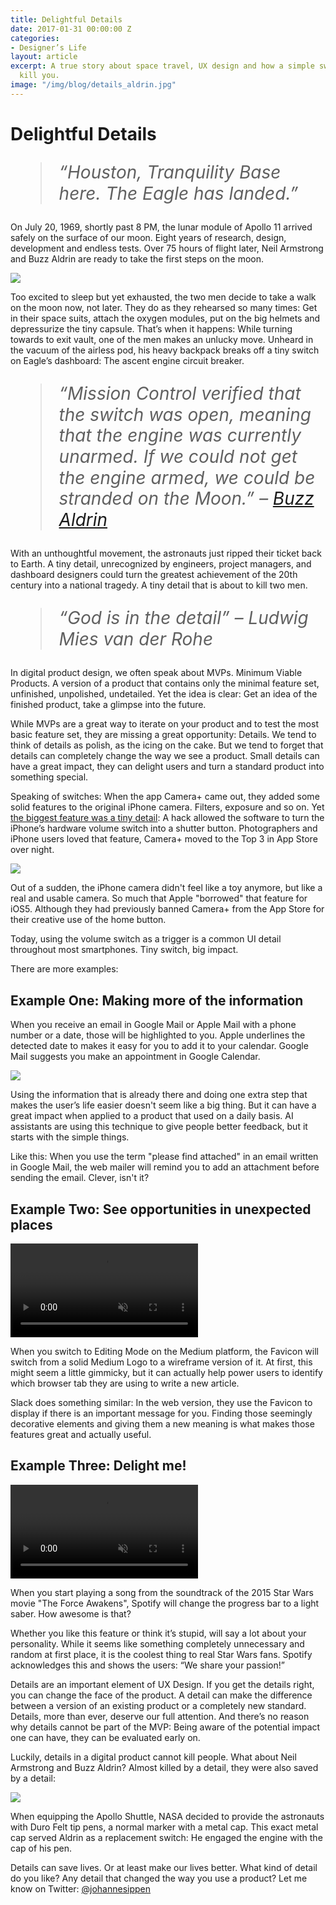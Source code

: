 ```yaml
---
title: Delightful Details
date: 2017-01-31 00:00:00 Z
categories:
- Designer’s Life
layout: article
excerpt: A true story about space travel, UX design and how a simple switch could
  kill you.
image: "/img/blog/details_aldrin.jpg"
---
```


<style>
  blockquote {
    font-size: 200%;
    line-height: 120%;
    font-style: italic;
  }
</style>

# Delightful Details

> “Houston, Tranquility Base here. The Eagle has landed.”

On July 20, 1969, shortly past 8 PM, the lunar module of Apollo 11 arrived safely on the surface of our moon. Eight years of research, design, development and endless tests. Over 75 hours of flight later, Neil Armstrong and Buzz Aldrin are ready to take the first steps on the moon.

![](/img/blog/details_aldrin-green.jpg)

Too excited to sleep but yet exhausted, the two men decide to take a walk on the moon now, not later. They do as they rehearsed so many times: Get in their space suits, attach the oxygen modules, put on the big helmets and depressurize the tiny capsule. That’s when it happens: While turning towards to exit vault, one of the men makes an unlucky move. Unheard in the vacuum of the airless pod, his heavy backpack breaks off a tiny switch on Eagle’s dashboard: The ascent engine circuit breaker.


> “Mission Control verified that the switch was open, meaning that the engine was currently unarmed. If we could not get the engine armed, we could be stranded on the Moon.” – [Buzz Aldrin](http://www.cnbc.com/id/42592372)

With an unthoughtful movement, the astronauts just ripped their ticket back to Earth. A tiny detail, unrecognized by engineers, project managers, and dashboard designers could turn the greatest achievement of the 20th century into a national tragedy. A tiny detail that is about to kill two men.


> “God is in the detail” – Ludwig Mies van der Rohe

In digital product design, we often speak about MVPs. Minimum Viable Products. A version of a product that contains only the minimal feature set, unfinished, unpolished, undetailed. Yet the idea is clear: Get an idea of the finished product, take a glimpse into the future.

While MVPs are a great way to iterate on your product and to test the most basic feature set, they are missing a great opportunity: Details. We tend to think of details as polish, as the icing on the cake. But we tend to forget that details can completely change the way we see a product. Small details can have a great impact, they can delight users and turn a standard product into something special.

Speaking of switches: When the app Camera+ came out, they added some solid features to the original iPhone camera. Filters, exposure and so on. Yet [the biggest feature was a tiny detail](http://taptaptap.com/blog/): A hack allowed the software to turn the iPhone’s hardware volume switch into a shutter button. Photographers and iPhone users loved that feature, Camera+ moved to the Top 3 in App Store over night.

![](http://cdn.taptaptap.com/blog/wp-content/media/volumesnap.jpg)

Out of a sudden, the iPhone camera didn't feel like a toy anymore, but like a real and usable camera. So much that Apple "borrowed" that feature for iOS5. Although they had previously banned Camera+ from the App Store for their creative use of the home button.

Today, using the volume switch as a trigger is a common UI detail throughout most smartphones. Tiny switch, big impact.

There are more examples:


## Example One: Making more of the information

When you receive an email in Google Mail or Apple Mail with a phone number or a date, those will be highlighted to you. Apple underlines the detected date to makes it easy for you to add it to your calendar. Google Mail suggests you make an appointment in Google Calendar.

![](/img/blog/details-googlemail.jpg)

Using the information that is already there and doing one extra step that makes the user’s life easier doesn't seem like a big thing. But it can have a great impact when applied to a product that used on a daily basis. AI assistants are using this technique to give people better feedback, but it starts with the simple things.

Like this: When you use the term "please find attached" in an email written in Google Mail, the web mailer will remind you to add an attachment before sending the email. Clever, isn't it?


## Example Two: See opportunities in unexpected places

<video autoplay loop muted>
  <source src="/img/blog/details-medium.mov">
</video>

When you switch to Editing Mode on the Medium platform, the Favicon will switch from a solid Medium Logo to a wireframe version of it. At first, this might seem a little gimmicky, but it can actually help power users to identify which browser tab they are using to write a new article.

Slack does something similar: In the web version, they use the Favicon to display if there is an important message for you. Finding those seemingly decorative elements and giving them a new meaning is what makes those features great and actually useful.


## Example Three: Delight me!

<video autoplay loop muted>
  <source src="/img/blog/details-spotify.mov">
</video>

When you start playing a song from the soundtrack of the 2015 Star Wars movie "The Force Awakens", Spotify will change the progress bar to a light saber. How awesome is that?

Whether you like this feature or think it’s stupid, will say a lot about your personality. While it seems like something completely unnecessary and random at first place, it is the coolest thing to real Star Wars fans. Spotify acknowledges this and shows the users: “We share your passion!”

Details are an important element of UX Design. If you get the details right, you can change the face of the product. A detail can make the difference between a version of an existing product or a completely new standard. Details, more than ever, deserve our full attention. And there’s no reason why details cannot be part of the MVP: Being aware of the potential impact one can have, they can be evaluated early on.

Luckily, details in a digital product cannot kill people. What about Neil Armstrong and Buzz Aldrin? Almost killed by a detail, they were also saved by a detail:

![](/img/blog/details-armstrong.jpg)

When equipping the Apollo Shuttle, NASA decided to provide the astronauts with Duro Felt tip pens, a normal marker with a metal cap. This exact metal cap served Aldrin as a replacement switch: He engaged the engine with the cap of his pen.

Details can save lives. Or at least make our lives better. What kind of detail do you like? Any detail that changed the way you use a product? Let me know on Twitter: [@johannesippen](http://twitter.com/johannesippen/)
